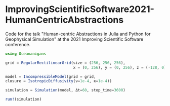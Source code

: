 # ImprovingScientificSoftware2021-HumanCentricAbstractions

Code for the talk "Human-centric Abstractions in Julia and Python for Geophysical Simulation" at the 2021 Improving Scientific Software conference.

```julia
using Oceananigans

grid = RegularRectilinearGrid(size = (256, 256, 256),
                              x = (0, 256), y = (0, 256), z = (-128, 0))

model = IncompressibleModel(grid = grid, 
closure = IsotropicDiffusivity(ν=1e-4, κ=1e-4))

simulation = Simulation(model, Δt=60, stop_time=3600)

run!(simulation)
```

